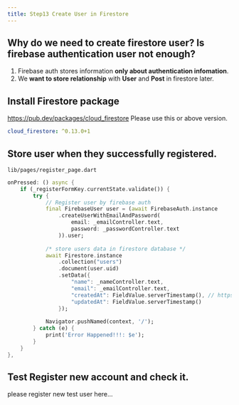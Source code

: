 ```yaml
---
title: Step13 Create User in Firestore
---
```


## Why do we need to create firestore user? Is firebase authentication user not enough?

1. Firebase auth stores information **only about authentication infomation**.
2. We **want to store relationship** with **User** and **Post** in firestore later.

## Install Firestore package
https://pub.dev/packages/cloud_firestore
Please use this or above version.
```yaml
cloud_firestore: ^0.13.0+1
```

## Store user when they successfully registered.
`lib/pages/register_page.dart`
```dart hl_lines="11 12 13 14 15 16 17 18 19 20"
onPressed: () async {
	if (_registerFormKey.currentState.validate()) {
		try {
			// Register user by firebase auth
			final FirebaseUser user = (await FirebaseAuth.instance
				.createUserWithEmailAndPassword(
					email: _emailController.text,
					password: _passwordController.text
				)).user;
			
			/* store users data in firestore database */
			await Firestore.instance
				.collection("users")
				.document(user.uid)
				.setData({
					"name": _nameController.text,
					"email": _emailController.text,
					"createdAt": FieldValue.serverTimestamp(), // https://stackoverflow.com/questions/50907151/flutter-firestore-server-side-timestamp
					"updatedAt": FieldValue.serverTimestamp()
				});
			
			Navigator.pushNamed(context, '/');
		} catch (e) {
			print('Error Happened!!!: $e');
		}  
	}
},
```

## Test Register new account and check it.
please register new test user here...

